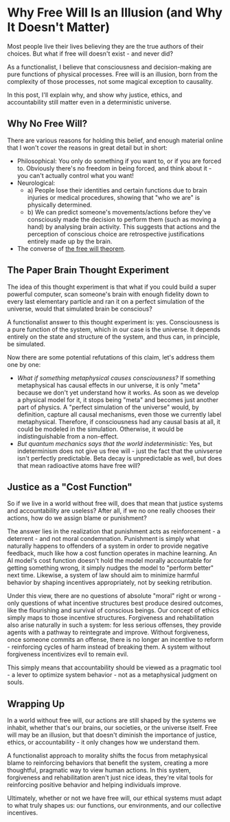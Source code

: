# Why Free Will Is an Illusion (and Why It Doesn't Matter)

Most people live their lives believing they are the true authors of their choices. But what if free will doesn't exist - and never did?

As a functionalist, I believe that consciousness and decision-making are pure functions of physical processes. Free will is an illusion, born from the complexity of those processes, not some magical exception to causality.

In this post, I'll explain why, and show why justice, ethics, and accountability still matter even in a deterministic universe.

## Why No Free Will?

There are various reasons for holding this belief, and enough material online that I won't cover the reasons in great detail but in short:

- Philosophical: You only do something if you want to, or if you are forced to. Obviously there's no freedom in being forced, and think about it - you can't actually control what you want!
- Neurological:
    - a) People lose their identities and certain functions due to brain injuries or medical procedures, showing that "who we are" is physically determined.
    - b) We can predict someone's movements/actions before they've consciously made the decision to perform them (such as moving a hand) by analysing brain activity. This suggests that actions and the perception of conscious choice are retrospective justifications entirely made up by the brain.
- The converse of [the free will theorem](https://en.wikipedia.org/wiki/Free_will_theorem).

## The Paper Brain Thought Experiment

The idea of this thought experiment is that what if you could build a super powerful computer, scan someone's brain with enough fidelity down to every last elementary particle and ran it on a perfect simulation of the universe, would that simulated brain be conscious?

A functionalist answer to this thought experiment is: yes. Consciousness is a pure function of the system, which in our case is the universe. It depends entirely on the state and structure of the system, and thus can, in principle, be simulated.

Now there are some potential refutations of this claim, let's address them one by one:

- *What if something metaphysical causes consciousness?* If something metaphysical has causal effects in our universe, it is only "meta" because we don't yet understand how it works. As soon as we develop a physical model for it, it stops being "meta" and becomes just another part of physics. A "perfect simulation of the universe" would, by definition, capture all causal mechanisms, even those we currently label metaphysical. Therefore, if consciousness had any causal basis at all, it could be modeled in the simulation. Otherwise, it would be indistinguishable from a non-effect.
- *But quantum mechanics says that the world indeterministic*: Yes, but indeterminism does not give us free will - just the fact that the univserse isn't perfectly predictable. Beta decay is unpredictable as well, but does that mean radioactive atoms have free will?

## Justice as a "Cost Function"

So if we live in a world without free will, does that mean that justice systems and accountability are useless? After all, if we no one really chooses their actions, how do we assign blame or punishment?

The answer lies in the realization that punishment acts as reinforcement - a deterrent - and not moral condemnation. Punishment is simply what naturally happens to offenders of a system in order to provide negative feedback, much like how a cost function operates in machine learning. An AI model's cost function doesn't hold the model morally accountable for getting something wrong, it simply nudges the model to "perform better" next time. Likewise, a system of law should aim to minimize harmful behavior by shaping incentives appropriately, not by seeking retribution.

Under this view, there are no questions of absolute "moral" right or wrong - only questions of what incentive structures best produce desired outcomes, like the flourishing and survival of conscious beings. Our concept of ethics simply maps to those incentive structures. Forgiveness and rehabilitation also arise naturally in such a system: for less serious offenses, they provide agents with a pathway to reintegrate and improve. Without forgiveness, once someone commits an offense, there is no longer an incentive to reform - reinforcing cycles of harm instead of breaking them. A system without forgiveness incentivizes evil to remain evil.

This simply means that accountability should be viewed as a pragmatic tool - a lever to optimize system behavior - not as a metaphysical judgment on souls.

## Wrapping Up

In a world without free will, our actions are still shaped by the systems we inhabit, whether that's our brains, our societies, or the universe itself. Free will may be an illusion, but that doesn't diminish the importance of justice, ethics, or accountability - it only changes how we understand them.

A functionalist approach to morality shifts the focus from metaphysical blame to reinforcing behaviors that benefit the system, creating a more thoughtful, pragmatic way to view human actions. In this system, forgiveness and rehabilitation aren't just nice ideas, they're vital tools for reinforcing positive behavior and helping individuals improve.

Ultimately, whether or not we have free will, our ethical systems must adapt to what truly shapes us: our functions, our environments, and our collective incentives.